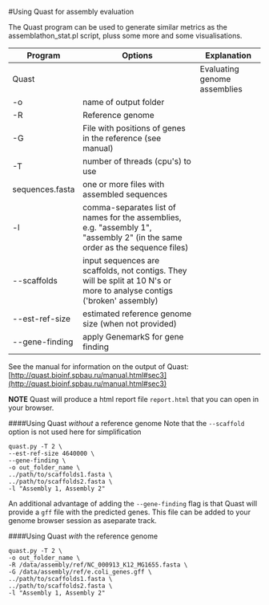 #Using Quast for assembly evaluation

The Quast program can be used to generate similar metrics as the assemblathon_stat.pl script, pluss some more and some visualisations.

Program|Options|Explanation
-------|-------|-------------
Quast||Evaluating genome assemblies
|-o|name of output folder
|-R|Reference genome
|-G|File with positions of genes in the reference (see manual)
|-T|number of threads (cpu's) to use
|sequences.fasta|one or more files with assembled sequences
|-l| comma-separates list of names for the assemblies, e.g. "assembly 1", "assembly 2" (in the same order as the sequence files)
|--scaffolds|input sequences are scaffolds, not contigs. They will be split at 10 N's or more to analyse contigs ('broken' assembly)
|--est-ref-size| estimated reference genome size (when not provided)
|--gene-finding| apply GenemarkS for gene finding

See the manual for information on the output of Quast:
[http://quast.bioinf.spbau.ru/manual.html#sec3](http://quast.bioinf.spbau.ru/manual.html#sec3)

**NOTE** Quast will produce a html report file `report.html` that you can open in your browser.

####Using Quast *without* a reference genome
Note that the `--scaffold` option is not used here for simplification

```
quast.py -T 2 \
--est-ref-size 4640000 \
--gene-finding \
-o out_folder_name \
../path/to/scaffolds1.fasta \
../path/to/scaffolds2.fasta \
-l "Assembly 1, Assembly 2"
```

An additional advantage of adding the `--gene-finding` flag is that Quast will provide a `gff` file with the predicted genes. This file can be added to your genome browser session as aseparate track.

####Using Quast *with* the reference genome

```
quast.py -T 2 \
-o out_folder_name \
-R /data/assembly/ref/NC_000913_K12_MG1655.fasta \
-G /data/assembly/ref/e.coli_genes.gff \
../path/to/scaffolds1.fasta \
../path/to/scaffolds2.fasta \
-l "Assembly 1, Assembly 2"
```